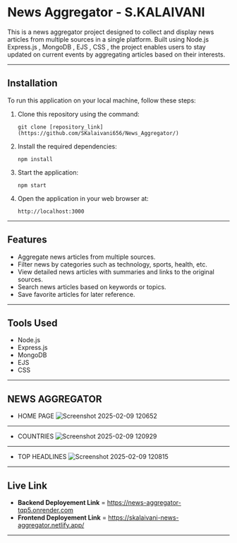 


# **News Aggregator - S.KALAIVANI**  
This is a news aggregator project designed to collect and display news articles from multiple sources in a single platform. Built using  Node.js  
Express.js , MongoDB , EJS , CSS  , the project enables users to stay updated on current events by aggregating articles based on their interests.  

---

## **Installation**  
To run this application on your local machine, follow these steps:  

1. Clone this repository using the command:  
   ```
   git clone [repository_link](https://github.com/SKalaivani656/News_Aggregator/)
   ```  

2. Install the required dependencies:  
   ```
   npm install
   ```  

3. Start the application:  
   ```
   npm start
   ```  

4. Open the application in your web browser at:  
   ```
   http://localhost:3000
   ```  

---

## **Features**  
- Aggregate news articles from multiple sources.  
- Filter news by categories such as technology, sports, health, etc.  
- View detailed news articles with summaries and links to the original sources.  
- Search news articles based on keywords or topics.  
- Save favorite articles for later reference.  

---

## **Tools Used**  
- Node.js  
- Express.js  
- MongoDB  
- EJS  
- CSS  
    

---

## NEWS AGGREGATOR 
- HOME PAGE
![Screenshot 2025-02-09 120652](https://github.com/user-attachments/assets/87f0ad91-1041-42c8-850d-67907ac4da5f)
---
- COUNTRIES
![Screenshot 2025-02-09 120929](https://github.com/user-attachments/assets/c01f6d78-c7a7-46a8-892e-a31bac279c3a)
---
- TOP HEADLINES
![Screenshot 2025-02-09 120815](https://github.com/user-attachments/assets/11d3cbcc-c3f8-46d8-8ae3-624cfffc7060)
---



## **Live Link**  
- **Backend Deployement Link** = https://news-aggregator-tqp5.onrender.com
- **Frontend Deployement Link** = https://skalaivani-news-aggregator.netlify.app/

---


